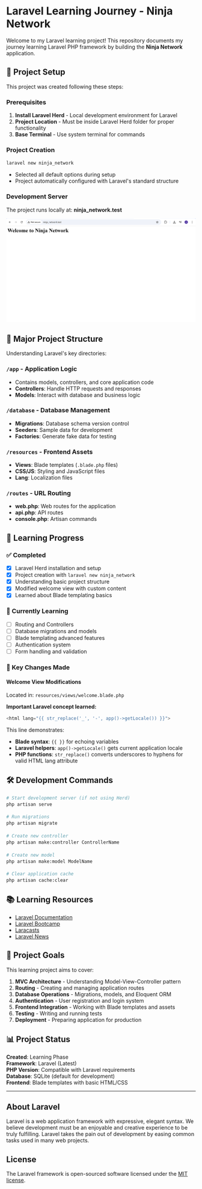 # Laravel Learning Journey - Ninja Network

Welcome to my Laravel learning project! This repository documents my journey learning Laravel PHP framework by building the **Ninja Network** application.

## 🚀 Project Setup

This project was created following these steps:

### Prerequisites
1. **Install Laravel Herd** - Local development environment for Laravel
2. **Project Location** - Must be inside Laravel Herd folder for proper functionality
3. **Base Terminal** - Use system terminal for commands

### Project Creation
```bash
laravel new ninja_network
```
- Selected all default options during setup
- Project automatically configured with Laravel's standard structure

### Development Server
The project runs locally at: **ninja_network.test**

![Project Preview](previews/image.png)

## 📁 Major Project Structure

Understanding Laravel's key directories:

### `/app` - Application Logic
- Contains models, controllers, and core application code
- **Controllers**: Handle HTTP requests and responses
- **Models**: Interact with database and business logic

### `/database` - Database Management
- **Migrations**: Database schema version control
- **Seeders**: Sample data for development
- **Factories**: Generate fake data for testing

### `/resources` - Frontend Assets
- **Views**: Blade templates (`.blade.php` files)
- **CSS/JS**: Styling and JavaScript files
- **Lang**: Localization files

### `/routes` - URL Routing
- **web.php**: Web routes for the application
- **api.php**: API routes
- **console.php**: Artisan commands

## 🎯 Learning Progress

### ✅ Completed
- [x] Laravel Herd installation and setup
- [x] Project creation with `laravel new ninja_network`
- [x] Understanding basic project structure
- [x] Modified welcome view with custom content
- [x] Learned about Blade templating basics

### 🔄 Currently Learning
- [ ] Routing and Controllers
- [ ] Database migrations and models
- [ ] Blade templating advanced features
- [ ] Authentication system
- [ ] Form handling and validation

### 📝 Key Changes Made

#### Welcome View Modifications
Located in: `resources/views/welcome.blade.php`

**Important Laravel concept learned:**
```php
<html lang="{{ str_replace('_', '-', app()->getLocale()) }}">
```
This line demonstrates:
- **Blade syntax**: `{{ }}` for echoing variables
- **Laravel helpers**: `app()->getLocale()` gets current application locale
- **PHP functions**: `str_replace()` converts underscores to hyphens for valid HTML lang attribute

## 🛠️ Development Commands

```bash
# Start development server (if not using Herd)
php artisan serve

# Run migrations
php artisan migrate

# Create new controller
php artisan make:controller ControllerName

# Create new model
php artisan make:model ModelName

# Clear application cache
php artisan cache:clear
```

## 📚 Learning Resources

- [Laravel Documentation](https://laravel.com/docs)
- [Laravel Bootcamp](https://bootcamp.laravel.com)
- [Laracasts](https://laracasts.com)
- [Laravel News](https://laravel-news.com)

## 🎯 Project Goals

This learning project aims to cover:
1. **MVC Architecture** - Understanding Model-View-Controller pattern
2. **Routing** - Creating and managing application routes
3. **Database Operations** - Migrations, models, and Eloquent ORM
4. **Authentication** - User registration and login system
5. **Frontend Integration** - Working with Blade templates and assets
6. **Testing** - Writing and running tests
7. **Deployment** - Preparing application for production

## 📊 Project Status

**Created**: Learning Phase  
**Framework**: Laravel (Latest)  
**PHP Version**: Compatible with Laravel requirements  
**Database**: SQLite (default for development)  
**Frontend**: Blade templates with basic HTML/CSS

---

## About Laravel

Laravel is a web application framework with expressive, elegant syntax. We believe development must be an enjoyable and creative experience to be truly fulfilling. Laravel takes the pain out of development by easing common tasks used in many web projects.

## License

The Laravel framework is open-sourced software licensed under the [MIT license](https://opensource.org/licenses/MIT).
